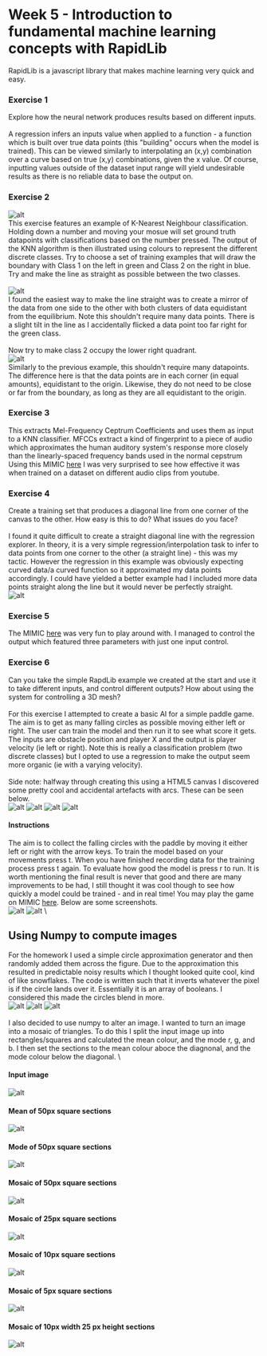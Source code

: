 # Week 5 - Introduction to fundamental machine learning concepts with RapidLib
RapidLib is a javascript library that makes machine learning very quick and easy.

### Exercise 1
Explore how the neural network produces results based on different inputs.
\
\
A regression infers an inputs value when applied to a function - a function which is built over true data points (this "building" occurs when the model is trained). This can be viewed similarly to interpolating an (x,y) combination over a curve based on true (x,y) combinations, given the x value. Of course, inputting values outside of the dataset input range will yield undesirable results as there is no reliable data to base the output on.
### Exercise 2
![alt](img/1.png)
\
This exercise features an example of K-Nearest Neighbour classification. Holding down a number and moving your mosue will set ground truth datapoints with classifications based on the number pressed. The output of the KNN algorithm is then illustrated using colours to represent the different discrete classes.
Try to choose a set of training examples that will draw the boundary with Class 1 on the left in green and Class 2 on the right in blue. Try and make the line as straight as possible between the two classes.
\
\
![alt](img/2.png)
\
I found the easiest way to make the line straight was to create a mirror of the data from one side to the other with both clusters of data equidistant from the equilibrium. Note this shouldn't require many data points. There is a slight tilt in the line as I accidentally flicked a data point too far right for the green class.
\
\
Now try to make class 2 occupy the lower right quadrant.
\
![alt](img/3.png)
\
Similarly to the previous example, this shouldn't require many datapoints. The difference here is that the data points are in each corner (in equal amounts), equidistant to the origin. Likewise, they do not need to be close or far from the boundary, as long as they are all equidistant to the origin.
### Exercise 3
This extracts Mel-Frequency Ceptrum Coefficients and uses them as input to a KNN classifier. MFCCs extract a kind of fingerprint to a piece of audio which approximates the human auditory system's response more closely than the linearly-spaced frequency bands used in the normal cepstrum
Using this MIMIC [here](https://mimicproject.com/code/3864f3e5-8263-b70e-5ef9-1037c724d4ec) I was very surprised to see how effective it was when trained on a dataset on different audio clips from youtube.
### Exercise 4
Create a training set that produces a diagonal line from one corner of the canvas to the other.
How easy is this to do? What issues do you face?
\
\
I found it quite difficult to create a straight diagonal line with the regression explorer. In theory, it is a very simple regression/interpolation task to infer to data points from one corner to the other (a straight line) - this was my tactic. However the regression in this example was obviously expecting curved data/a curved function so it approximated my data points accordingly. I could have yielded a better example had I included more data points straight along the line but it would never be perfectly straight.
\
![alt](img/4.png)
### Exercise 5
The MIMIC [here](https://mimicproject.com/code/5d67faaa-e4c3-771a-f824-fe5c5b978ab6) was very fun to play around with. I managed to control the output which featured three parameters with just one input control.
### Exercise 6
Can you take the simple RapdLib example we created at the start and use it to take different inputs, and control different outputs?
How about using the system for controlling a 3D mesh?
\
\
For this exercise I attempted to create a basic AI for a simple paddle game. The aim is to get as many falling circles as possible moving either left or right. The user can train the model and then run it to see what score it gets. The inputs are obstacle position and player X and the output is player velocity (ie left or right). Note this is really a classification problem (two discrete classes) but I opted to use a regression to make the output seem more organic (ie with a varying velocity).
\
\
Side note: halfway through creating this using a HTML5 canvas I discovered some pretty cool and accidental artefacts with arcs. These can be seen below.
\
![alt](img/5.png)
![alt](img/6.png)
![alt](img/7.png)
![alt](img/8.png)
#### Instructions
The aim is to collect the falling circles with the paddle by moving it either left or right with the arrow keys. To train the model based on your movements press t. When you have finished recording data for the training process press t again. To evaluate how good the model is press r to run. It is worth mentioning the final result is never that good and there are many improvements to be had, I still thought it was cool though to see how quickly a model could be trained - and in real time!
You may play the game on MIMIC [here](https://mimicproject.com/code/8a3d6fe7-02ec-8402-b955-3f57bc3df419). Below are some screenshots.
\
![alt](img/9.png)
![alt](img/10.png)
\

## Using Numpy to compute images
For the homework I used a simple circle approximation generator and then randomly added them across the figure. Due to the approximation this resulted in predictable noisy results which I thought looked quite cool, kind of like snowflakes. The code is written such that it inverts whatever the pixel is if the circle lands over it. Essentially it is an array of booleans. I considered this made the circles blend in more.
\
![alt](img/11.png)
![alt](img/12.png)
![alt](img/13.png)
\
\
I also decided to use numpy to alter an image. I wanted to turn an image into a mosaic of triangles. To do this I split the input image up into rectangles/squares and calculated the mean colour, and the mode r, g, and b. I then set the sections to the mean colour aboce the diagnonal, and the mode colour below the diagonal.
\
#### Input image
![alt](img/parrots.jpg)
#### Mean of 50px square sections
![alt](img/parrotsMean50.png)
#### Mode of 50px square sections
![alt](img/parrotsMode50.png)
#### Mosaic of 50px square sections
![alt](img/parrotsMosiac50.png)
#### Mosaic of 25px square sections
![alt](img/parrotsMosiac25.png)
#### Mosaic of 10px square sections
![alt](img/parrotsMosiac10.png)
#### Mosaic of 5px square sections
![alt](img/parrotsMosiac5.png)
#### Mosaic of 10px width 25 px height sections
![alt](img/parrotsMosiac1025.png)

